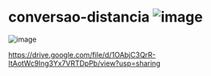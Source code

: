 # conversao-distancia   ![image](https://github.com/user-attachments/assets/7a799477-a2e4-4243-a776-8ac026a6f648)
  ![image](https://github.com/user-attachments/assets/7833e616-84e2-42e5-a7f0-ce770cc734b8) 

https://drive.google.com/file/d/1OAbjC3QrR-ItAotWc9lng3Yx7VRTDpPb/view?usp=sharing
